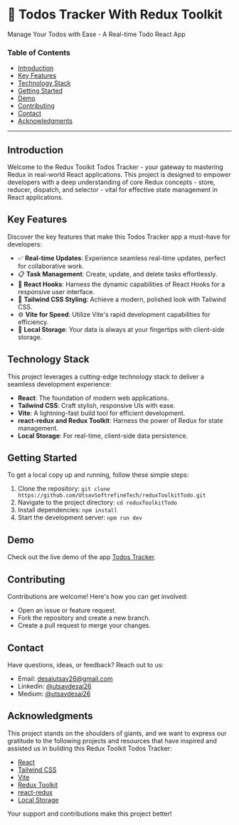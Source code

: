 # 🚀 Todos Tracker With Redux Toolkit

Manage Your Todos with Ease - A Real-time Todo React App

### Table of Contents

- [Introduction](#introduction)
- [Key Features](#key-features)
- [Technology Stack](#technology-stack)
- [Getting Started](#getting-started)
- [Demo](#demo)
- [Contributing](#contributing)
- [Contact](#contact)
- [Acknowledgments](#acknowledgments)

---

## Introduction

Welcome to the Redux Toolkit Todos Tracker - your gateway to mastering Redux in real-world React applications. This project is designed to empower developers with a deep understanding of core Redux concepts - store, reducer, dispatch, and selector - vital for effective state management in React applications.

## Key Features

Discover the key features that make this Todos Tracker app a must-have for developers:

- ✅ **Real-time Updates**: Experience seamless real-time updates, perfect for collaborative work.
- 📋 **Task Management**: Create, update, and delete tasks effortlessly.
- 🚀 **React Hooks**: Harness the dynamic capabilities of React Hooks for a responsive user interface.
- 🎨 **Tailwind CSS Styling**: Achieve a modern, polished look with Tailwind CSS.
- ⚙️ **Vite for Speed**: Utilize Vite's rapid development capabilities for efficiency.
- 📂 **Local Storage**: Your data is always at your fingertips with client-side storage.

## Technology Stack

This project leverages a cutting-edge technology stack to deliver a seamless development experience:

- **React**: The foundation of modern web applications.
- **Tailwind CSS**: Craft stylish, responsive UIs with ease.
- **Vite**: A lightning-fast build tool for efficient development.
- **react-redux and Redux Toolkit**: Harness the power of Redux for state management.
- **Local Storage**: For real-time, client-side data persistence.

## Getting Started

To get a local copy up and running, follow these simple steps:

1. Clone the repository: `git clone https://github.com/UtsavSoftrefineTech/reduxToolkitTodo.git`
2. Navigate to the project directory: `cd reduxToolkitTodo`
3. Install dependencies: `npm install`
4. Start the development server: `npm run dev`

## Demo

Check out the live demo of the app [Todos Tracker](https://todos-with-redux-toolkit.netlify.app/).

## Contributing

Contributions are welcome! Here's how you can get involved:

- Open an issue or feature request.
- Fork the repository and create a new branch.
- Create a pull request to merge your changes.

## Contact

Have questions, ideas, or feedback? Reach out to us:

- Email: desaiutsav26@gmail.com
- Linkedin: [@utsavdesai26](https://www.linkedin.com/in/utsavdesai26/)
- Medium: [@utsavdesai26](https://medium.com/@utsavdesai26)

## Acknowledgments

This project stands on the shoulders of giants, and we want to express our gratitude to the following projects and resources that have inspired and assisted us in building this Redux Toolkit Todos Tracker:

- [React](https://react.dev/)
- [Tailwind CSS](https://tailwindcss.com/)
- [Vite](https://vitejs.dev/)
- [Redux Toolkit](https://redux-toolkit.js.org/)
- [react-redux](https://react-redux.js.org/)
- [Local Storage](https://developer.mozilla.org/en-US/docs/Web/API/Window/localStorage)

Your support and contributions make this project better!
